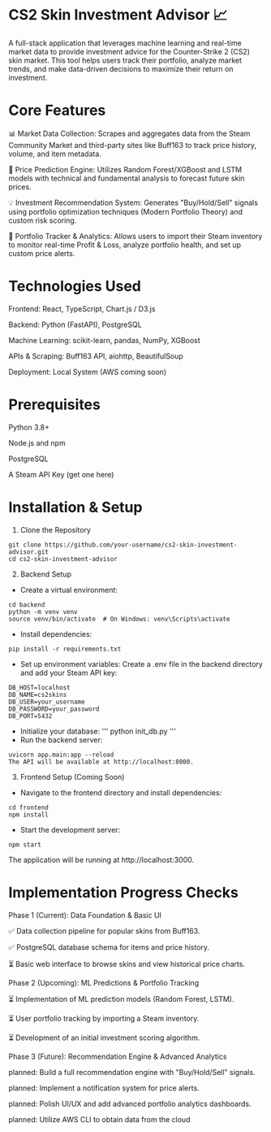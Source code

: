 # CS2 Skin Investment Advisor 📈
A full-stack application that leverages machine learning and real-time market data to provide investment advice for the Counter-Strike 2 (CS2) skin market. This tool helps users track their portfolio, analyze market trends, and make data-driven decisions to maximize their return on investment.

# Core Features
📊 Market Data Collection: Scrapes and aggregates data from the Steam Community Market and third-party sites like Buff163 to track price history, volume, and item metadata.

🤖 Price Prediction Engine: Utilizes Random Forest/XGBoost and LSTM models with technical and fundamental analysis to forecast future skin prices.

💡 Investment Recommendation System: Generates "Buy/Hold/Sell" signals using portfolio optimization techniques (Modern Portfolio Theory) and custom risk scoring.

💼 Portfolio Tracker & Analytics: Allows users to import their Steam inventory to monitor real-time Profit & Loss, analyze portfolio health, and set up custom price alerts.

# Technologies Used
Frontend: React, TypeScript, Chart.js / D3.js

Backend: Python (FastAPI), PostgreSQL

Machine Learning: scikit-learn, pandas, NumPy, XGBoost

APIs & Scraping: Buff163 API, aiohttp, BeautifulSoup

Deployment: Local System (AWS coming soon)

# Prerequisites
Python 3.8+

Node.js and npm

PostgreSQL

A Steam API Key (get one here)

# Installation & Setup

1. Clone the Repository
```
git clone https://github.com/your-username/cs2-skin-investment-advisor.git
cd cs2-skin-investment-advisor
```
2. Backend Setup
* Create a virtual environment:
```
cd backend
python -m venv venv
source venv/bin/activate  # On Windows: venv\Scripts\activate
```
* Install dependencies:
```
pip install -r requirements.txt
```
* Set up environment variables: Create a .env file in the backend directory and add your Steam API key:
```
DB_HOST=localhost
DB_NAME=cs2skins
DB_USER=your_username
DB_PASSWORD=your_password
DB_PORT=5432
```
* Initialize your database:
'''
python init_db.py
'''
* Run the backend server:
```
uvicorn app.main:app --reload
The API will be available at http://localhost:8000.
```
3. Frontend Setup (Coming Soon)
* Navigate to the frontend directory and install dependencies:
```
cd frontend
npm install
```
* Start the development server:
```
npm start
```
The application will be running at http://localhost:3000.

# Implementation Progress Checks

Phase 1 (Current): Data Foundation & Basic UI

✅ Data collection pipeline for popular skins from Buff163.

✅ PostgreSQL database schema for items and price history.

⏳ Basic web interface to browse skins and view historical price charts.

Phase 2 (Upcoming): ML Predictions & Portfolio Tracking

⏳ Implementation of ML prediction models (Random Forest, LSTM).

⏳ User portfolio tracking by importing a Steam inventory.

⏳ Development of an initial investment scoring algorithm.

Phase 3 (Future): Recommendation Engine & Advanced Analytics

planned: Build a full recommendation engine with "Buy/Hold/Sell" signals.

planned: Implement a notification system for price alerts.

planned: Polish UI/UX and add advanced portfolio analytics dashboards.

planned: Utilize AWS CLI to obtain data from the cloud
